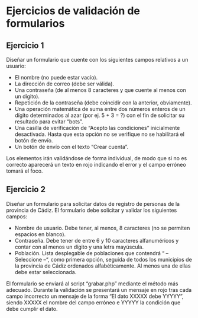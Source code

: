 # Ejercicios de validación de formularios

## Ejercicio 1

Diseñar un formulario que cuente con los siguientes campos relativos a un usuario:

- El nombre (no puede estar vacío).
- La dirección de correo (debe ser válida).
- Una contraseña (de al menos 8 caracteres y que cuente al menos con un dígito).
- Repetición de la contraseña (debe coincidir con la anterior, obviamente).
- Una operación matemática de suma entre dos números enteros de un dígito determinados al azar (por ej. 5 + 3 = ?) con el fin de solicitar su resultado para evitar “bots”.
- Una casilla de verificación de “Acepto las condiciones” inicialmente desactivada. Hasta que esta opción no se verifique no se habilitará el botón de envío.
- Un botón de envío con el texto “Crear cuenta”.

Los elementos irán validándose de forma individual, de modo que si no es correcto aparecerá un texto en rojo indicando el error y el campo erróneo tomará el foco.

## Ejercicio 2

Diseñar un formulario para solicitar datos de registro de personas de la provincia de Cádiz. El formulario debe solicitar y validar los siguientes campos:

- Nombre de usuario. Debe tener, al menos, 8 caracteres (no se permiten espacios en blanco).
- Contraseña. Debe tener de entre 6 y 10 caracteres alfanuméricos y contar con al menos un dígito y una letra mayúscula.
- Población. Lista desplegable de poblaciones que contendrá “ – Seleccione –“, como primera opción, seguida de todos los municipios de la provincia de Cádiz ordenados alfabéticamente. Al menos una de ellas debe estar seleccionada.

El formulario se enviará al script “grabar.php” mediante el método más adecuado. Durante la validación se presentará un mensaje en rojo tras cada campo incorrecto un mensaje de la forma “El dato XXXXX debe YYYYY”, siendo XXXXX el nombre del campo erróneo e YYYYY la condición que debe cumplir el dato.

